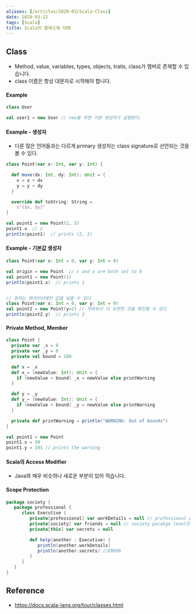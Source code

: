 ```yaml
---
aliases: [/articles/2020-03/Scala-Class]
date: 2020-03-22
tags: [Scala]
title: Scala의 클래스에 대해
---
```

## Class
- Method, value, variables, types, objects, traits, class가 멤버로 존재할 수 있습니다.
- class 이름은 항상 대문자로 시작해야 합니다.

#### Example
```scala
class User

val user1 = new User // new를 하면 기본 생성자가 실행된다.
```

#### Example - 생성자
- 다른 많은 언어들과는 다르게 primary 생성자는 class signature로 선언되는 것을 볼 수 있다.

```scala
class Point(var x: Int, var y: Int) {

  def move(dx: Int, dy: Int): Unit = {
    x = x + dx
    y = y + dy
  }

  override def toString: String =
    s"($x, $y)"
}

val point1 = new Point(2, 3)
point1.x  // 2
println(point1)  // prints (2, 3)
```

#### Example - 기본값 생성자

```scala
class Point(var x: Int = 0, var y: Int = 0)

val origin = new Point  // x and y are both set to 0
val point1 = new Point(1)
println(point1.x)  // prints 1


// 원하는 파라미터에만 값을 넣을 수 있다
class Point(var x: Int = 0, var y: Int = 0)
val point2 = new Point(y=2) // 자바보다 더 유연한 것을 확인할 수 있다
println(point2.y)  // prints 2
```



#### Private Method, Member

```scala
class Point {
  private var _x = 0
  private var _y = 0
  private val bound = 100

  def x = _x
  def x_= (newValue: Int): Unit = {
    if (newValue < bound) _x = newValue else printWarning
  }

  def y = _y
  def y_= (newValue: Int): Unit = {
    if (newValue < bound) _y = newValue else printWarning
  }

  private def printWarning = println("WARNING: Out of bounds")
}

val point1 = new Point
point1.x = 99
point1.y = 101 // prints the warning
```

#### Scala의 Access Modifier
- Java와 매우 비슷하나 새로운 부분이 있어 적습니다.

#### Scope Protection

```scala
package society {
   package professional {
      class Executive {
         private[professional] var workDetails = null // professional package level만 접근이 가능하다.
         private[society] var friends = null // society pacakge level만 접근이 가능하다.
         private[this] var secrets = null

         def help(another : Executive) {
            println(another.workDetails)
            println(another.secrets) //ERROR
         }
      }
   }
}
```

## Reference
- <https://docs.scala-lang.org/tour/classes.html>

